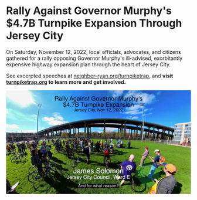 # Rally Against Governor Murphy's $4.7B Turnpike Expansion Through Jersey City

On Saturday, November 12, 2022, local officials, advocates, and citizens gathered for a rally opposing Governor Murphy's ill-advised, exorbitantly expensive highway expansion plan through the heart of Jersey City.</p>

See excerpted speeches at [neighbor-ryan.org/turnpiketrap](https://neighbor-ryan.org/turnpiketrap), and **visit [turnpiketrap.org](https://turnpiketrap.org) to learn more and get involved.**

[![](./public/img/solomon-screenshot.jpeg)](https://neighbor-ryan.org/turnpiketrap)
